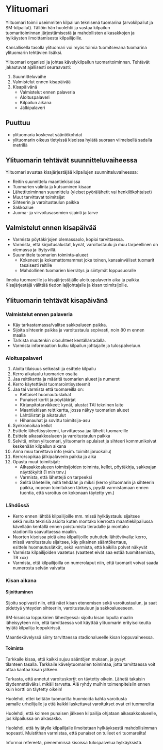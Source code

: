 # Ylituomari

Ylituomari toimii useimmiten kilpailun teknisenä tuomarina (arvokilpailut ja SM-kilpailut). Tällöin hän huolehtii ja vastaa kilpailun tuomaritoiminnan järjestämisestä ja mahdollisten aikasakkojen ja hylkäysten ilmoittamisesta kilpailijoille. 

Kansallisella tasolla ylituomari voi myös toimia tuomitsevana tuomarina ylituomarin tehtävien lisäksi.

Ylituomari organisoi ja johtaa kävelykilpailun tuomaritoiminnan. Tehtävät jakautuvat ajallisesti seuraavasti:

1. Suunnitteluvaihe
2. Valmistelut ennen kisapäivää
3. Kisapäivänä
    - Valmistelut ennen palaveria
    - Aloituspalaveri
    - Kilpailun aikana
    - Jälkipalaveri

## Puuttuu

- ylituomaria koskevat sääntökohdat
- ylituomarin oikeus tietyissä kisoissa hylätä suoraan viimeisellä sadalla metrillä

## Ylituomarin tehtävät suunnitteluvaiheessa

Ylituomari avustaa kisajärjestäjää kilpailujen suunnitteluvaiheessa:

- Reitin suunnittelu maantiekisoissa
- Tuomarien valinta ja kutsuminen kisaan
- Lähettitoiminnan suunnittelu (yleiset pyörälähetit vai henkilökohtaiset)
- Muut tarvittavat toimitsijat
- Sihteerin ja varoitustaulun paikka
- Sakkoalue 
- Juoma- ja virvoitusasemien sijainti ja tarve

## Valmistelut ennen kisapäivää

- Varmista pöytäkirjojen olemassaolo, kopioi tarvittaessa.
- Varmista, että kirjoitusalustat, kynät, varoitustaulu ja muu tarpeellinen on olemassa ja löytyvillä.
- Suunnittele tuomarien toiminta-alueet
  - Kokeneet ja kokemattomammat joka toinen, kansainväliset tuomarit tasaisesti reitille
  - Mahdollinen tuomarien kierrätys ja siirtymät loppusuoralle

Ilmoita tuomareille ja kisajärjestäjälle aloituspalaverin aika ja paikka. Kisajärjestäjä välittää tiedon lajijohtajalle ja kisan toimitsijoille.

## Ylituomarin tehtävät kisapäivänä

### Valmistelut ennen palaveria

- Käy tarkastamassa/valitse sakkoalueen paikka.
- Sijoita sihteerin paikka ja varoitustaulu sopivasti, noin 80 m ennen maalia
- Tarkista muutenkin olosuhteet kentällä/radalla.
- Varmista informaation kulku kilpailun johtajalle ja tulospalveluun.

### Aloituspalaveri

1. Aloita tilaisuus selkeästi ja esittele kilpailu 
2. Kerro aikataulu tuomarien osalta
3. Jaa reittikartta ja määritä tuomarien alueet ja numerot
4. Kerro käytettävät tuomarointisysteemit
5. Jaa tai varmista että tuomareilla on:
     - Keltaiset huomautuslaikat
     - Punaiset kortit ja pöytäkirjat
     - Kirjanpitotarvikkeet: kynät, alustat TAI tekninen laite
     - Maantiekisan reittikartta, jossa näkyy tuomarien alueet
     - Lähtölistat ja aikataulut
     - Hihanauhat ja sovittu toimitsija-asu
6. Synkronoikaa kellot
7. Esittele lähettisysteemi, tarvittaessa jaa lähetit tuomareille
8. Esittele aikasakkoalueen ja varoitustaulun paikka
9. Selvitä, miten ylituomari, ylituomarin apulaiset ja sihteeri kommunikoivat keskenään kilpailun aikana
10. Anna muu tarvittava info (esim. toimitsijaruokailu)
11. Kerro/sopikaa jälkipalaverin paikka ja aika
12. Opasta muut toimitsijat:
    - Aikasakkoalueen toimitsijoiden toiminta, kellot, pöytäkirja, sakkoajan näyttökyltit (1 min tmv.)
    - Varmista, että lähettejä on tarpeeksi
    - Selitä läheteille, mitä tehdään ja miksi (kerro ylituomarin ja sihteerin paikka, nopean toimituksen tärkeys, pyydä varmistamaan ennen tuontia, että varoitus on kokonaan täytetty ym.)

### Lähdössä

- Kerro ennen lähtöä kilpailijoille mm. missä hylkäystaulu sijaitsee sekä muita teknisiä asioita kuten montako kierrosta maantiekilpailussa kävellään kentällä ennen poistumista tieradalle ja montako stadionilla saavuttaessa maaliin. 
- Nuorten kisoissa pidä aina kilpailijoille puhuttelu lähtöviivalla: kerro, missä varoitustaulu sijaitsee, käy pikainen sääntökertaus, esittele huomautuslätkät, sekä varmista, että kaikilla polvet näkyvät
- Varmista kilpailijoiden vaatetus (vaatteet eivät saa estää tuomitsemista, TR xxx)
- Varmista, että kilpailijoilla on numerolaput niin, että tuomarit voivat saada numerosta selvän vaivatta

### Kisan aikana

#### Sijoittuminen

Sijoitu sopivasti niin, että näet kisan etenemisen sekä varoitustaulun, ja saat pidettyä yhteyden sihteeriin, varoitustauluun ja sakkoalueeseen.

SM-kisoissa loppukirien lähestyessä: sijoitu kisan lopulla maalin läheisyyteen niin, että tarvittaessa voit käyttää ylituomarin erityisoikeutta hylätä kilpailija loppukirissä.

Maantiekävelyssä siirry tarvittaessa stadionalueelle kisan loppuvaiheessa.

#### Toiminta 

Tarkkaile kisaa, että kaikki sujuu sääntöjen mukaan, ja pysyt tilanteen tasalla. Tarkkaile kävelytuomarien toimintaa, jotta tarvittaessa voit ottaa kantaa kisan jälkeen.

Tarkasta, että annetut varoituskortit on täytetty oikein. Lähetä takaisin täydennettäväksi, mikäli tarvetta. Älä ryhdy muihin toimenpiteisiin ennen kuin kortti on täytetty oikein!

Huolehdi, ettei keltään tuomarilta huomioida kahta varoitusta samalle urheilijalle ja että kaikki laskettavat varoitukset ovat eri tuomareilta

Huolehdi, että kolmen punaisen jälkeen kilpailija ohjataan aikasakkoalueelle, jos kilpailussa on aikasakko.

Huolehdi, että hylätylle kilpailijalle ilmoitetaan hylkäyksestä mahdollisimman nopeasti. Muistithan varmistaa, että punaiset on tulleet eri tuomareilta! 

Informoi refereetä, pienemmissä kisoissa tulospalvelua hylkäyksistä.






